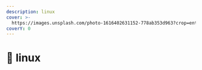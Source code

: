```yaml
---
description: linux
cover: >-
  https://images.unsplash.com/photo-1616402631152-778ab353d963?crop=entropy&cs=srgb&fm=jpg&ixid=M3wxOTcwMjR8MHwxfHNlYXJjaHw0fHxidGN8ZW58MHx8fHwxNjg3NzY5NzYwfDA&ixlib=rb-4.0.3&q=85
coverY: 0
---
```


# 🛶 linux

